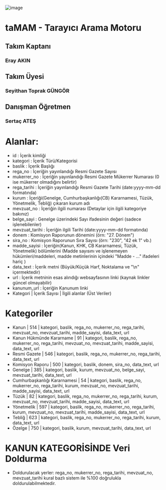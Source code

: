 ![image](https://github.com/iflGARAJI10100/taMAM/blob/main/taMAM%20Proje%20Logo.png)

# taMAM - Tarayıcı Arama Motoru

## Takım Kaptanı
### Eray AKIN

## Takım Üyesi
### Seyithan Toprak GÜNGÖR

## Danışman Öğretmen
### Sertaç ATEŞ

# Alanlar:
- id : İçerik kimliği
- kategori : İçerik Türü/Kategorisi
- baslik : İçerik Başlığı
- rega_no : İçeriğin yayınlandığı Resmi Gazete Sayısı
- mukerrer_no : İçeriğin yayınlandığı Resmi Gazete Mükerrer Numarası (0 ise mükerrer olmadığını belirtir)
- rega_tarihi : İçeriğin yayınlandığı Resmi Gazete Tarihi (date:yyyy-mm-dd formatında)
- kurum : İçeriği(Genelge, Cumhurbaşkanlığı(CB) Kararnamesi, Tüzük, Yönetmelik, Tebliğ) çıkaran kurum adı
- mevzuat_no : İçeriğin ilgili numarası (Detaylar için ilgili kategoriye bakınız)
- belge_sayi : Genelge üzerindeki Sayı ifadesinin değeri (sadece işlenebilenler)
- mevzuat_tarihi : İçeriğin ilgili Tarihi (date:yyyy-mm-dd formatında)
- donem : Komisyon Raporunun dönemini (örn: "27. Dönem")
- sira_no : Komisyon Raporunun Sıra Sayısı (örn: "230", "42 ek 1" vb.)
- madde_sayisi : İçeriğin(Kanun, KHK, CB Kararnamesi, Tüzük, Yönetmelik) bölümlerini (Madde sayısını ve işlenemeyen hükümleri/maddeleri, madde metinlerinin içindeki "Madde - ..." ifadeleri hariç )
- data_text : İçerik metni (Büyük/Küçük Harf, Noktalama ve "\n" içermektedir)
- url : İçerik metninin esas alındığı websayfasının linki (kaynak linkler güncel olmayabilir)
- kanunum_url : İçeriğin Kanunum linki
- Kategori | İçerik Sayısı | İlgili alanlar (Üst Veriler)

# Kategoriler
- Kanun | 514 | kategori, baslik, rega_no, mukerrer_no, rega_tarihi, mevzuat_no, mevzuat_tarihi, madde_sayisi, data_text, url
- Kanun Hükmünde Kararname | 91 | kategori, baslik, rega_no, mukerrer_no, rega_tarihi, mevzuat_no, mevzuat_tarihi, madde_sayisi, data_text, url
- Resmi Gazete | 546 | kategori, baslik, rega_no, mukerrer_no, rega_tarihi, data_text, url
- Komisyon Raporu | 500 | kategori, baslik, donem, sira_no, data_text, url
- Genelge | 385 | kategori, baslik, kurum, mevzuat_no, belge_sayi, mevzuat_tarihi, data_text, url
- Cumhurbaşkanlığı Kararnamesi | 54 | kategori, baslik, rega_no, mukerrer_no, rega_tarihi, kurum, mevzuat_no, mevzuat_tarihi, madde_sayisi, data_text, url
- Tüzük | 82 | kategori, baslik, rega_no, mukerrer_no, rega_tarihi, kurum, mevzuat_no, mevzuat_tarihi, madde_sayisi, data_text, url
- Yönetmelik | 597 | kategori, baslik, rega_no, mukerrer_no, rega_tarihi, kurum, mevzuat_no, mevzuat_tarihi, madde_sayisi, data_text, url
- Tebliğ | 623 | kategori, baslik, rega_no, mukerrer_no, rega_tarihi, kurum, data_text, url
- Özelge | 750 | kategori, baslik, kurum, mevzuat_tarihi, data_text, url

# KANUN KATEGORİSİNDE Veri Doldurma
- Doldurulacak yerler: rega_no, mukerrer_no, rega_tarihi, mevzuat_no, mevzuat_tarihi kural bazlı sistem ile %100 doğrulukla doldurulabilmektedir.
